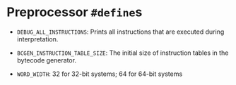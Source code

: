 # Preprocessor `#define`s

- `DEBUG_ALL_INSTRUCTIONS`:
  Prints all instructions that are executed during interpretation.

- `BCGEN_INSTRUCTION_TABLE_SIZE`:
  The initial size of instruction tables in the bytecode generator.

- `WORD_WIDTH`:
  32 for 32-bit systems; 64 for 64-bit systems

